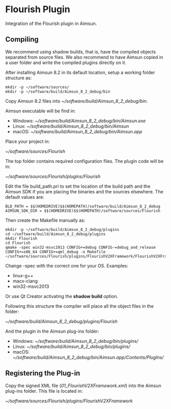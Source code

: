 # Flourish Plugin

Integration of the Flourish plugin in Aimsun.

## Compiling

We recommend using shadow builds, that is, have the compiled objects separated from source files. We also recommend to have Aimsun copied in a user folder and write the compiled plugins directly on it.

After installing Aimsun 8.2 in its default location, setup a working folder structure as:

```
mkdir -p ~/software/sources/
mkdir -p ~/software/build/Aimsun_8_2_debug/bin
```

Copy Aimsun 8.2 files into *~/software/build/Aimsun_8_2_debug/bin*.

Aimsun executable will be find in:

- Windows: *~/software/build/Aimsun_8_2_debug/bin/Aimsun.exe*
- Linux: *~/software/build/Aimsun_8_2_debug/bin/Aimsun*
- macOS: *~/software/build/Aimsun_8_2_debug/bin/Aimsun.app*

Place your project in:

*~/software/sources/Flourish*

The top folder contains required configuration files. The plugin code will be in:

*~/software/sources/Flourish/plugins/Flourish*

Edit the file build_path.pri to set the location of the build path and the Aimsun SDK if you are placing the binaries and the sources elsewhere. The default values are:

```
BLD_PATH = $$(HOMEDRIVE)$$(HOMEPATH)/software/build/Aimsun_8_2_debug
AIMSUN_SDK_DIR = $$(HOMEDRIVE)$$(HOMEPATH)/software/sources/Flourish
```

Then create the Makefile manually as:

```
mkdir -p ~/software/build/Aimsun_8_2_debug/plugins
cd ~/software/build/Aimsun_8_2_debug/plugins
mkdir Flourish
cd Flourish
qmake -spec win32-msvc2013 CONFIG+=debug CONFIG-=debug_and_release CONFIG+=x86_64 CONFIG+=qml_debug -o Makefile ~/software/sources/Flourish/plugins/FlourishV2XFramework/FlourishV2XFramework.pro
```

Change -spec with the correct one for your OS. Examples:

- linux-g++
- macx-clang
- win32-msvc2013

Or use Qt Creator activating the **shadow build** option. 

Following this structure the compiler will place all the object files in the folder:

*~/software/build/Aimsun_8_2_debug/plugins/Flourish*

And the plugin in the Aimsun plug-ins folder:

- Windows: *~/software/build/Aimsun_8_2_debug/bin/plugins/*
- Linux: *~/software/build/Aimsun_8_2_debug/bin/plugins/*
- macOS: *~/software/build/Aimsun_8_2_debug/bin/Aimsun.app/Contents/PlugIns/*

## Registering the Plug-in

Copy the signed XML file (*01_FlourishV2XFramework.xml*) into the Aimsun plug-ins folder. This file is located in:

*~/software/sources/Flourish/plugins/FlourishV2XFramework*

